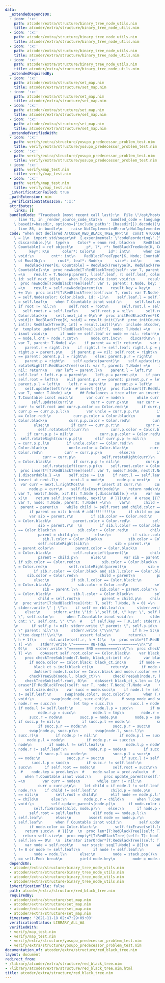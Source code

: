 ```yaml
---
data:
  _extendedDependsOn:
  - icon: ':x:'
    path: atcoder/extra/structure/binary_tree_node_utils.nim
    title: atcoder/extra/structure/binary_tree_node_utils.nim
  - icon: ':x:'
    path: atcoder/extra/structure/binary_tree_node_utils.nim
    title: atcoder/extra/structure/binary_tree_node_utils.nim
  - icon: ':x:'
    path: atcoder/extra/structure/binary_tree_node_utils.nim
    title: atcoder/extra/structure/binary_tree_node_utils.nim
  - icon: ':x:'
    path: atcoder/extra/structure/binary_tree_node_utils.nim
    title: atcoder/extra/structure/binary_tree_node_utils.nim
  _extendedRequiredBy:
  - icon: ':x:'
    path: atcoder/extra/structure/set_map.nim
    title: atcoder/extra/structure/set_map.nim
  - icon: ':x:'
    path: atcoder/extra/structure/set_map.nim
    title: atcoder/extra/structure/set_map.nim
  - icon: ':x:'
    path: atcoder/extra/structure/set_map.nim
    title: atcoder/extra/structure/set_map.nim
  - icon: ':x:'
    path: atcoder/extra/structure/set_map.nim
    title: atcoder/extra/structure/set_map.nim
  _extendedVerifiedWith:
  - icon: ':x:'
    path: verify/extra/structure/yosupo_predecessor_problem_test.nim
    title: verify/extra/structure/yosupo_predecessor_problem_test.nim
  - icon: ':x:'
    path: verify/extra/structure/yosupo_predecessor_problem_test.nim
    title: verify/extra/structure/yosupo_predecessor_problem_test.nim
  - icon: ':x:'
    path: verify/map_test.nim
    title: verify/map_test.nim
  - icon: ':x:'
    path: verify/map_test.nim
    title: verify/map_test.nim
  _isVerificationFailed: true
  _pathExtension: nim
  _verificationStatusIcon: ':x:'
  attributes:
    links: []
  bundledCode: "Traceback (most recent call last):\n  File \"/opt/hostedtoolcache/Python/3.10.1/x64/lib/python3.10/site-packages/onlinejudge_verify/documentation/build.py\"\
    , line 71, in _render_source_code_stat\n    bundled_code = language.bundle(stat.path,\
    \ basedir=basedir, options={'include_paths': [basedir]}).decode()\n  File \"/opt/hostedtoolcache/Python/3.10.1/x64/lib/python3.10/site-packages/onlinejudge_verify/languages/nim.py\"\
    , line 86, in bundle\n    raise NotImplementedError\nNotImplementedError\n"
  code: "when not declared ATCODER_RED_BLACK_TREE_HPP:\n  const ATCODER_RED_BLACK_TREE_HPP*\
    \ = 1\n  import std/sugar\n#  {.experimental: \"codeReordering\".}\n  {.push inline,\
    \ discardable.}\n  type\n    Color* = enum red, black\n    RedBlackTreeNode*[K;\
    \ Countable] = ref object\n      p*, l*, r*: RedBlackTreeNode[K, Countable]\n\
    \      key*: K\n      color*: Color\n      id*: int\n      when Countable isnot\
    \ void:\n        cnt*: int\n    RedBlackTreeType*[K, Node; Countable] = object\
    \ of RootObj\n      root*, leaf*: Node\n      size*: int\n      next_id*: int\n\
    \    RedBlackTree*[K; Countable] = RedBlackTreeType[K, RedBlackTreeNode[K, Countable],\
    \ Countable]\n\n  proc newNode[T:RedBlackTree](self: var T, parent: T.Node): T.Node\
    \ =\n    result = T.Node(p:parent, l:self.leaf, r: self.leaf, color: Color.red,\
    \ id: self.next_id)\n    when T.Countable isnot void:\n      result.cnt = 1\n\n\
    \  proc newNode[T:RedBlackTree](self: var T, parent: T.Node, key: T.K): T.Node\
    \ =\n    result = self.newNode(parent)\n    result.key = key\n    self.next_id\
    \ += 1\n  proc init*[T:RedBlackTree](self:var T, root: var T.Node) =\n    self.leaf\
    \ = self.Node(color: Color.black, id: -1)\n    self.leaf.l = self.leaf\n    self.leaf.r\
    \ = self.leaf\n    when T.Countable isnot void:\n      self.leaf.cnt = 0\n   \
    \ if root != nil:\n      self.root = root\n      self.root.l = self.leaf\n   \
    \   self.root.r = self.leaf\n      self.root.p = nil\n      self.root.color =\
    \ Color.black\n    self.next_id = 0\n\n#  proc initRedBlackTree*[K](root:RedBlackTreeNode[K,\
    \ void]): RedBlackTree[K, void] = result.init()\n#  proc initCountableRedBlackTree*[K](root:RedBlackTreeNode[K,\
    \ int]): RedBlackTree[K, int] = result.init()\n\n  include atcoder/extra/structure/binary_tree_node_utils\n\
    \n  template update*[T:RedBlackTree](self:T, node: T.Node) =\n    when T.Countable\
    \ isnot void:\n      if node == self.leaf or node == nil: return\n      node.cnt\
    \ = node.l.cnt + node.r.cnt\n      node.cnt.inc\n    discard\n\n  proc rotateLeft[T:RedBlackTree](self:\
    \ var T, parent: T.Node) =\n    if parent == nil: return\n    var right = parent.r\n\
    \    parent.r = right.l\n    if right.l != self.leaf: right.l.p = parent\n   \
    \ right.p = parent.p\n    if parent.p == nil: self.root = right\n    elif parent.p.l\
    \ == parent: parent.p.l = right\n    else: parent.p.r = right\n    right.l = parent\n\
    \    parent.p = right\n    self.update(parent)\n    self.update(right)\n\n  proc\
    \ rotateRight[T:RedBlackTree](self: var T, parent: T.Node) =\n    if parent ==\
    \ nil: return\n    var left = parent.l\n    parent.l = left.r\n    if left.r !=\
    \ self.leaf : left.r.p = parent\n    left.p = parent.p\n    if parent.p == nil:\
    \ self.root = left\n    elif parent.p.r == parent: parent.p.r = left\n    else:\
    \ parent.p.l = left\n    left.r = parent\n    parent.p = left\n    self.update(parent)\n\
    \    self.update(left)\n\n  # insert {{{\n  proc fixInsert[T:RedBlackTree](self:\
    \ var T, node: T.Node) =\n    ## Rebalances a tree after an insertion\n    if\
    \ T.Countable isnot void:\n      var curr = node\n      while curr != nil:\n \
    \       self.update(curr)\n        curr = curr.p\n\n    var curr = node\n    while\
    \ curr != self.root and curr.p.color == Color.red:\n      if curr.p.p != nil and\
    \ curr.p == curr.p.p.l:\n        var uncle = curr.p.p.r\n        if uncle.color\
    \ == Color.red:\n          curr.p.color = Color.black\n          uncle.color =\
    \ Color.black\n          curr.p.p.color = Color.red\n          curr = curr.p.p\n\
    \        else:\n          if curr == curr.p.r:\n            curr = curr.p\n  \
    \          self.rotateLeft(curr)\n          curr.p.color = Color.black\n     \
    \     if curr.p.p != nil:\n            curr.p.p.color = Color.red\n          \
    \  self.rotateRight(curr.p.p)\n      elif curr.p.p != nil:\n        var uncle\
    \ = curr.p.p.l\n        if uncle.color == Color.red:\n          curr.p.color =\
    \ Color.black\n          uncle.color = Color.black\n          curr.p.p.color =\
    \ Color.red\n          curr = curr.p.p\n        else:\n          if curr == curr.p.l:\n\
    \            curr = curr.p\n            self.rotateRight(curr)\n          curr.p.color\
    \ = Color.black\n          if curr.p.p != nil:\n            curr.p.p.color = Color.red\n\
    \            self.rotateLeft(curr.p.p)\n    self.root.color = Color.black\n\n\n\
    \  proc insert*[T:RedBlackTree](self: var T, node:T.Node, next:T.Node): T.Node\
    \ {.discardable.} =\n    self.size += 1\n    if next.l == self.leaf:\n      #\
    \ insert at next.l\n      next.l = node\n      node.p = next\n    else:\n    \
    \  var curr = next.l.rightMost\n      # insert at curr.r\n      curr.r = node\n\
    \      node.p = curr\n    self.fixInsert(node)\n    return node\n\n  proc insert*[T:RedBlackTree](self:\
    \ var T, next:T.Node, x:T.K): T.Node {.discardable.} =\n    var node = self.newNode(T.Node(nil),\
    \ x)\n    return self.insert(node, next)\n  # }}}\n\n  # erase {{{\n  proc fixErase*[T:RedBlackTree](self:\
    \ var T, node: T.Node, parent: T.Node) =\n\n    var\n      child = node\n    \
    \  parent = parent\n    while child != self.root and child.color == Color.black:\n\
    \      if parent == nil: break # add!!!!!!!!\n      if child == parent.l:\n  \
    \      var sib = parent.r\n        if sib.color == Color.red:\n          sib.color\
    \ = Color.black\n          parent.color = Color.red\n          self.rotateLeft(parent)\n\
    \          sib = parent.r\n  \n        if sib.l.color == Color.black and sib.r.color\
    \ == Color.black:\n          sib.color = Color.red\n          child = parent\n\
    \          parent = child.p\n        else:\n          if sib.r.color == Color.black:\n\
    \            sib.l.color = Color.black\n            sib.color = Color.red\n  \
    \          self.rotateRight(sib)\n            sib = parent.r\n          sib.color\
    \ = parent.color\n          parent.color = Color.black\n          sib.r.color\
    \ = Color.black\n          self.rotateLeft(parent)\n          child = self.root\n\
    \          parent = child.p\n      else:\n        var sib = parent.l\n       \
    \ if sib.color == Color.red:\n          sib.color = Color.black\n          parent.color\
    \ = Color.red\n          self.rotateRight(parent)\n          sib = parent.l\n\n\
    \        if sib.r.color == Color.black and sib.l.color == Color.black:\n     \
    \     sib.color = Color.red\n          child = parent\n          parent = child.p\n\
    \        else:\n          if sib.l.color == Color.black:\n            sib.r.color\
    \ = Color.black\n            sib.color = Color.red\n            self.rotateLeft(sib)\n\
    \            sib = parent.l\n          sib.color = parent.color\n          parent.color\
    \ = Color.black\n          sib.l.color = Color.black\n          self.rotateRight(parent)\n\
    \          child = self.root\n          parent = child.p\n    child.color = Color.black\n\
    \n  proc write*[T:RedBlackTree](rbt: T, self: T.Node, h = 0) =\n    for i in 0..<h:\
    \ stderr.write \" | \"\n    if self == rbt.leaf:\n      stderr.write \"*\\n\"\n\
    \    else:\n      stderr.write \"id: \",self.id, \" key: \", self.key, \" color:\
    \ \", self.color\n      when T.Countable isnot void:\n        stderr.write \"\
    \ cnt: \", self.cnt, \" \"\n  #    if self.key == T.K.inf: stderr.write \"inf\"\
    \n      if self.p != nil: stderr.write \" parent: \", self.p.id\n      else: stderr.write\
    \ \" parent: nil\"\n      stderr.write \"\\n\"\n      if h >= 5:\n        stderr.write\
    \ \"too deep!!!\\n\"\n        assert false\n        return\n      rbt.write(self.l,\
    \ h + 1)\n      rbt.write(self.r, h + 1)\n  \n  proc write*[T:RedBlackTree](self:\
    \ T) =\n    stderr.write \"======= RB-TREE =============\\n\"\n    self.write(self.root,\
    \ 0)\n    stderr.write \"======= END ==========\\n\"\n  proc checkTree*[T:RedBlackTree](self:\
    \ T) =\n    doAssert self.root.color == Color.black\n    var black_ct_s = initHashSet[int]()\n\
    \    proc checkTreeSub(node:T.Node, black_ct:int) =\n      var black_ct = black_ct\n\
    \      if node.color == Color.black: black_ct.inc\n      if node == self.leaf:\n\
    \        black_ct_s.incl(black_ct)\n        return\n      if node.color == Color.red:\n\
    \        doAssert node.l.color == Color.black and node.r.color == Color.black\n\
    \      checkTreeSub(node.l, black_ct)\n      checkTreeSub(node.r, black_ct)\n\
    \    checkTreeSub(self.root, 0)\n    doAssert black_ct_s.len == 1\n\n  \n  proc\
    \ erase*[T:RedBlackTree](self: var T, node: T.Node):T.Node =\n    var node = node\n\
    \    self.size.dec\n    var succ = node.succ\n    if node.l != self.leaf and node.r\
    \ != self.leaf:\n      swap(node.color, succ.color)\n      when T.Countable isnot\
    \ void:\n        swap(node.cnt, succ.cnt)\n      # swap node and succ\n      if\
    \ node.r == succ:\n        let tmp = succ.l\n        succ.l = node.l\n       \
    \ if node.l != self.leaf:\n          node.l.p = succ\n        if node.r != self.leaf:\n\
    \          node.r.p = succ\n        node.l = tmp\n        node.r = succ.r\n  \
    \      succ.r = node\n        succ.p = node.p\n        node.p = succ\n       \
    \ if succ.p != nil:\n          if succ.p.l == node:\n            succ.p.l = succ\n\
    \          if succ.p.r == node:\n            succ.p.r = succ\n      else:\n  \
    \      swap(node.p, succ.p)\n        swap(node.l, succ.l)\n        swap(node.r,\
    \ succ.r)\n        if node.p != nil:\n          if node.p.l == succ:\n       \
    \     node.p.l = node\n          if node.p.r == succ:\n            node.p.r =\
    \ node\n        if node.l != self.leaf:\n          node.l.p = node\n        if\
    \ node.r != self.leaf:\n          node.r.p = node\n        if succ.p != nil:\n\
    \          if succ.p.l == node:\n            succ.p.l = succ\n          if succ.p.r\
    \ == node:\n            succ.p.r = succ\n        if succ.l != self.leaf:\n   \
    \       succ.l.p = succ\n        if succ.r != self.leaf:\n          succ.r.p =\
    \ succ\n      if self.root == node:\n        self.root = succ\n\n  #    self.write()\n\
    \  #    node.key = pred.key\n  #    node.value = pred.value\n  #    node = pred\n\
    \    when T.Countable isnot void:\n      proc update_parents(self:T, node:T.Node)\
    \ =\n        var curr = node\n        while curr != nil:\n          self.update(curr)\n\
    \          curr = curr.p\n\n    let child = if node.l != self.leaf: node.l else:\
    \ node.r\n    if child != self.leaf:\n      child.p = node.p\n      if node.p\
    \ == nil:\n        self.root = child\n      elif node == node.p.l:\n        node.p.l\
    \ = child\n      else:\n        node.p.r = child\n      when T.Countable isnot\
    \ void:\n        self.update_parents(node.p)\n      if node.color == Color.black:\n\
    \        self.fixErase(child, node.p)\n    else:\n      if node.p == nil:\n  \
    \      self.root = self.leaf\n      elif node == node.p.l:\n        node.p.l =\
    \ self.leaf\n      else:\n        assert node == node.p.r\n        node.p.r =\
    \ self.leaf\n      when T.Countable isnot void:\n        self.update_parents(node.p)\n\
    \      if node.color == Color.black:\n        self.fixErase(self.leaf, node.p)\n\
    \    return succ\n  # }}}\n  \n  proc len*[T:RedBlackTree](self: T): int =\n \
    \   return self.size\n  proc empty*[T:RedBlackTree](self: T): bool =\n    return\
    \ self.len == 0\n  \n  iterator iterOrder*[T:RedBlackTree](self: T): auto =\n\
    \    var node = self.root\n    var stack: seq[T.Node] = @[]\n    while stack.len()\
    \ != 0 or node != self.leaf:\n      if node != self.leaf:\n        stack.add(node)\n\
    \        node = node.l\n      else:\n        node = stack.pop()\n        if node\
    \ == self.End: break\n        yield node.key\n        node = node.r\n  {.pop.}\n"
  dependsOn:
  - atcoder/extra/structure/binary_tree_node_utils.nim
  - atcoder/extra/structure/binary_tree_node_utils.nim
  - atcoder/extra/structure/binary_tree_node_utils.nim
  - atcoder/extra/structure/binary_tree_node_utils.nim
  isVerificationFile: false
  path: atcoder/extra/structure/red_black_tree.nim
  requiredBy:
  - atcoder/extra/structure/set_map.nim
  - atcoder/extra/structure/set_map.nim
  - atcoder/extra/structure/set_map.nim
  - atcoder/extra/structure/set_map.nim
  timestamp: '2021-11-18 02:47:29+09:00'
  verificationStatus: LIBRARY_ALL_WA
  verifiedWith:
  - verify/map_test.nim
  - verify/map_test.nim
  - verify/extra/structure/yosupo_predecessor_problem_test.nim
  - verify/extra/structure/yosupo_predecessor_problem_test.nim
documentation_of: atcoder/extra/structure/red_black_tree.nim
layout: document
redirect_from:
- /library/atcoder/extra/structure/red_black_tree.nim
- /library/atcoder/extra/structure/red_black_tree.nim.html
title: atcoder/extra/structure/red_black_tree.nim
---
```


